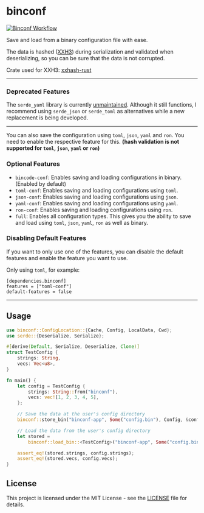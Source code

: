 # binconf

[![Binconf Workflow](https://github.com/OLoKo64/binconf/actions/workflows/rust.yml/badge.svg)](https://github.com/OLoKo64/binconf/actions/workflows/rust.yml)

Save and load from a binary configuration file with ease.

The data is hashed ([XXH3](https://github.com/Cyan4973/xxHash)) during serialization and validated when deserializing, so you can be sure that the data is not corrupted.

Crate used for XXH3: [xxhash-rust](https://crates.io/crates/xxhash-rust)

---

### Deprecated Features

The `serde_yaml` library is currently [unmaintained](https://github.com/dtolnay/serde-yaml/releases/tag/0.9.34). Although it still functions, I recommend using `serde_json` or `serde_toml` as alternatives while a new replacement is being developed.


---

You can also save the configuration using `toml`, `json`, `yaml` and `ron`. You need to enable the respective feature for this. **(hash validation is not supported for `toml`, `json`, `yaml` or `ron`)**

### Optional Features

- `bincode-conf`: Enables saving and loading configurations in binary. (Enabled by default)
- `toml-conf`: Enables saving and loading configurations using `toml`.
- `json-conf`: Enables saving and loading configurations using `json`.
- `yaml-conf`: Enables saving and loading configurations using `yaml`.
- `ron-conf`: Enables saving and loading configurations using `ron`.
- `full`: Enables all configuration types. This gives you the ability to save and load using `toml`, `json`, `yaml`, `ron` as well as binary.

### Disabling Default Features

If you want to only use one of the features, you can disable the default features and enable the feature you want to use.

Only using `toml`, for example:

```
[dependencies.binconf]
features = ["toml-conf"]
default-features = false
```

---

## Usage

```rust
use binconf::ConfigLocation::{Cache, Config, LocalData, Cwd};
use serde::{Deserialize, Serialize};

#[derive(Default, Serialize, Deserialize, Clone)]
struct TestConfig {
    strings: String,
    vecs: Vec<u8>,
}

fn main() {
    let config = TestConfig {
        strings: String::from("binconf"),
        vecs: vec![1, 2, 3, 4, 5],
    };

    // Save the data at the user's config directory
    binconf::store_bin("binconf-app", Some("config.bin"), Config, &config).unwrap();

    // Load the data from the user's config directory
    let stored =
        binconf::load_bin::<TestConfig>("binconf-app", Some("config.bin"), Config, false).unwrap();

    assert_eq!(stored.strings, config.strings);
    assert_eq!(stored.vecs, config.vecs);
}
```

## License

This project is licensed under the MIT License - see the [LICENSE](LICENSE) file for details.
